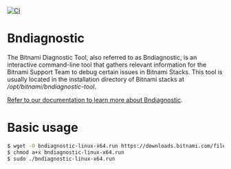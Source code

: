 [![CI](https://github.com/bitnami/bndiagnostic/actions/workflows/main.yml/badge.svg)](https://github.com/bitnami/bndiagnostic/actions/workflows/main.yml)

# Bndiagnostic

The Bitnami Diagnostic Tool, also referred to as Bndiagnostic, is an interactive command-line tool that gathers relevant information for the Bitnami Support Team to debug certain issues in Bitnami Stacks. This tool is usually located in the installation directory of Bitnami stacks at */opt/bitnami/bndiagnostic-tool*.

[Refer to our documentation to learn more about Bndiagnostic](https://docs.bitnami.com/general/how-to/understand-bndiagnostic/).

# Basic usage

```bash
$ wget -O bndiagnostic-linux-x64.run https://downloads.bitnami.com/files/bndiagnostic/latest/bndiagnostic-linux-x64.run
$ chmod a+x bndiagnostic-linux-x64.run
$ sudo ./bndiagnostic-linux-x64.run
```
